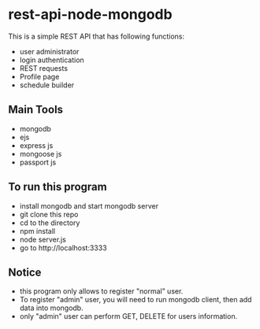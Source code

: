 # rest-api-node-mongodb
This is a simple REST API that has following functions:
- user administrator
- login authentication
- REST requests
- Profile page
- schedule builder
## Main Tools ##
- mongodb
- ejs
- express js
- mongoose js
- passport js
## To run this program ##
- install mongodb and start mongodb server
- git clone this repo
- cd to the directory
- npm install
- node server.js
- go to http://localhost:3333
## Notice ##
- this program only allows to register "normal" user.
- To register "admin" user, you will need to run mongodb client, then add data into mongodb.
- only "admin" user can perform GET, DELETE for users information.
